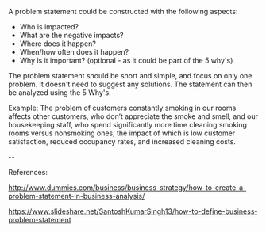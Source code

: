 A problem statement could be constructed with the following aspects:

  * Who is impacted?
  * What are the negative impacts?
  * Where does it happen?
  * When/how often does it happen?
  * Why is it important? (optional - as it could be part of the 5 why's)

The problem statement should be short and simple, and focus on only one problem. It doesn't need to suggest any solutions. The statement can then be analyzed using the 5 Why's.

Example:
The problem of customers constantly smoking in our rooms affects other customers, who don’t appreciate the smoke and smell, and our housekeeping staff, who spend significantly more time cleaning smoking rooms versus nonsmoking ones, the impact of which is low customer satisfaction, reduced occupancy rates, and increased cleaning costs. 


--

References:

http://www.dummies.com/business/business-strategy/how-to-create-a-problem-statement-in-business-analysis/

https://www.slideshare.net/SantoshKumarSingh13/how-to-define-business-problem-statement
